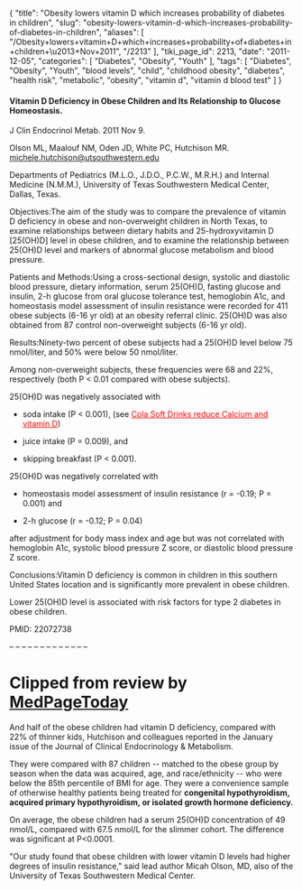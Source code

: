 {
    "title": "Obesity lowers vitamin D which increases probability of diabetes in children",
    "slug": "obesity-lowers-vitamin-d-which-increases-probability-of-diabetes-in-children",
    "aliases": [
        "/Obesity+lowers+vitamin+D+which+increases+probability+of+diabetes+in+children+\u2013+Nov+2011",
        "/2213"
    ],
    "tiki_page_id": 2213,
    "date": "2011-12-05",
    "categories": [
        "Diabetes",
        "Obesity",
        "Youth"
    ],
    "tags": [
        "Diabetes",
        "Obesity",
        "Youth",
        "blood levels",
        "child",
        "childhood obesity",
        "diabetes",
        "health risk",
        "metabolic",
        "obesity",
        "vitamin d",
        "vitamin d blood test"
    ]
}


#### Vitamin D Deficiency in Obese Children and Its Relationship to Glucose Homeostasis.

J Clin Endocrinol Metab. 2011 Nov 9. 

Olson ML, Maalouf NM, Oden JD, White PC, Hutchison MR. michele.hutchison@utsouthwestern.edu

Departments of Pediatrics (M.L.O., J.D.O., P.C.W., M.R.H.) and Internal Medicine (N.M.M.), University of Texas Southwestern Medical Center, Dallas, Texas.

Objectives:The aim of the study was to compare the prevalence of vitamin D deficiency in obese and non-overweight children in North Texas, to examine relationships between dietary habits and 25-hydroxyvitamin D <span>[25(OH)D]</span> level in obese children, and to examine the relationship between 25(OH)D level and markers of abnormal glucose metabolism and blood pressure.

Patients and Methods:Using a cross-sectional design, systolic and diastolic blood pressure, dietary information, serum 25(OH)D, fasting glucose and insulin, 2-h glucose from oral glucose tolerance test, hemoglobin A1c, and homeostasis model assessment of insulin resistance were recorded for 411 obese subjects (6-16 yr old) at an obesity referral clinic. 25(OH)D was also obtained from 87 control non-overweight subjects (6-16 yr old).

Results:Ninety-two percent of obese subjects had a 25(OH)D level below 75 nmol/liter, and 50% were below 50 nmol/liter. 

Among non-overweight subjects, these frequencies were 68 and 22%, respectively (both P < 0.01 compared with obese subjects). 

25(OH)D was negatively associated with 

* soda intake (P < 0.001),  (see <a href="/posts/cola-soft-drinks-reduce-calcium-and-vitamin-d" style="color: red; text-decoration: underline;" title="This link has an unknown page_id: 1343">Cola Soft Drinks reduce Calcium and vitamin D</a>)

* juice intake (P = 0.009), and 

* skipping breakfast (P < 0.001). 

25(OH)D was negatively correlated with 

* homeostasis model assessment of insulin resistance (r = -0.19; P = 0.001) and 

* 2-h glucose (r = -0.12; P = 0.04) 

after adjustment for body mass index and age but was not correlated with hemoglobin A1c, systolic blood pressure Z score, or diastolic blood pressure Z score.

Conclusions:Vitamin D deficiency is common in children in this southern United States location and is significantly more prevalent in obese children. 

Lower 25(OH)D level is associated with risk factors for type 2 diabetes in obese children.

PMID:     22072738

– – – – – – – – – – – – – 

# Clipped from review by [MedPageToday](http://www.medpagetoday.com/Endocrinology/Diabetes/30006%20)

And half of the obese children had vitamin D deficiency, compared with 22% of thinner kids, Hutchison and colleagues reported in the January issue of the Journal of Clinical Endocrinology & Metabolism.

They were compared with 87 children -- matched to the obese group by season when the data was acquired, age, and race/ethnicity -- who were below the 85th percentile of BMI for age. They were a convenience sample of otherwise healthy patients being treated for  **congenital hypothyroidism, acquired primary hypothyroidism, or isolated growth hormone deficiency.** 

On average, the obese children had a serum 25(OH)D concentration of 49 nmol/L, compared with 67.5 nmol/L for the slimmer cohort. The difference was significant at P<0.0001.

"Our study found that obese children with lower vitamin D levels had higher degrees of insulin resistance," said lead author Micah Olson, MD, also of the University of Texas Southwestern Medical Center.